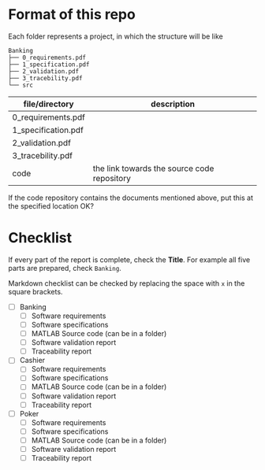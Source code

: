 # Format of this repo

Each folder represents a project, in which the structure will be like

```
Banking
├── 0_requirements.pdf
├── 1_specification.pdf
├── 2_validation.pdf
├── 3_tracebility.pdf
└── src
```

| file/directory      | description                                 |
| ------------------- | ------------------------------------------- |
| 0_requirements.pdf  |                                             |
| 1_specification.pdf |                                             |
| 2_validation.pdf    |                                             |
| 3_tracebility.pdf   |                                             |
| code                | the link towards the source code repository |

If the code repository contains the documents mentioned above, put this at the specified location OK?

# Checklist

If every part of the report is complete, check the **Title**. For example all five parts are prepared, check `Banking`.

Markdown checklist can be checked by replacing the space with `x` in the square brackets.

+ [ ] Banking
    + [ ] Software requirements
    + [ ] Software specifications
    + [ ] MATLAB Source code (can be in a folder)
    + [ ] Software validation report
    + [ ] Traceability report
+ [ ] Cashier
    + [ ] Software requirements
    + [ ] Software specifications
    + [ ] MATLAB Source code (can be in a folder)
    + [ ] Software validation report
    + [ ] Traceability report
+ [ ] Poker
    + [ ] Software requirements
    + [ ] Software specifications
    + [ ] MATLAB Source code (can be in a folder)
    + [ ] Software validation report
    + [ ] Traceability report